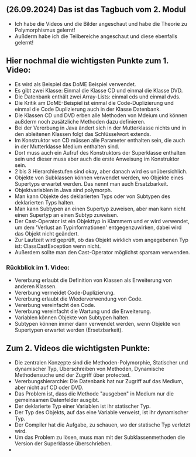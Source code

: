 ## (26.09.2024) Das ist das Tagbuch vom 2. Modul
- Ich habe die Videos und die Bilder angeschaut und habe die Theorie zu Polymorphismus gelernt!
- Außderm habe ich die Teilbereiche angeschaut und diese ebenfalls gelernt!

## Hier nochmal die wichtigsten Punkte zum 1. Video:
- Es wird als Beispiel das DoME Beispiel verwendet.
- Es gibt zwei Klasse: Einmal die Klasse CD und einmal die Klasse DVD.
- Die Datenbank enthält zwei Array-Lists: einmal cds und einmal dvds.
- Die Kritik am DoME-Beispiel ist einmal die Code-Duplizierung und einmal die Code Duplizierung auch in der Klasse Datenbank.
- Die Klassen CD und DVD erben alle Methoden von Mdeium und können außderm noch zusätzliche Methoden dazu definieren.
- Bei der Vererbung in Java ändert sich in der Mutterklasse nichts und in den ableitenen Klassen folgt das Schlüsselwort extends.
- Im Konstruktor von CD müssen alle Parameter enthalten sein, die auch in der Mutterklasse Medium enthalten sind.
- Dort muss auch ein Aufruf des Konstruktors der Superklasse enthalten sein und dieser muss aber auch die erste Anweisung im Konstruktor sein.
- 2 bis 3 Hierarchiestufen sind okay, aber danach wird es unübersichlich.
- Objekte von Subklassen können verwendet werden, wo Objekte eines Supertyps erwartet werden. Das nennt man auch Ersatzbarkeit.
- Objektvariablen in Java sind polymorph.
- Man kann Objekte des deklarierten Typs oder von Subtypen des deklarierten Typs halten.
- Man kann Subtypen an einen Supertyp zuweisen, aber man kann nicht einen Supertyp an einen Subtyp zuweisen.
- Der Cast-Operator ist ein Objekttyp in Klammern und er wird verwendet, um dem 'Verlust an Typinformationen' entgegenzuwirken, dabei wird das Objekt nicht geändert. 
- Zur Laufzeit wird geprüft, ob das Objekt wirklich vom angegebenen Typ ist: ClassCastException wenn nicht.
- Außerdem sollte man den Cast-Operator möglichst sparsam verwenden.

### Rückblick im 1. Video:
- Vererbung erlaubt die Definition von Klassen als Erweiterung von anderen Klassen.
- Vererbung vermeidet Code-Duplizierung.
- Vererbung erlaubt die Wiederverwendung von Code.
- Vererbung vereinfacht den Code.
- Vererbung vereinfacht die Wartung und die Erweiterung.
- Variablen können Objekte von Subtypen halten. 
- Subtypen können immer dann verwendet werden, wenn Objekte von Supertypen erwartet werden (Ersetzbarkeit).

## Zum 2. Videos die wichtigsten Punkte:
- Die zentralen Konzepte sind die Methoden-Polymorphie, Statischer und dynamischer Typ, Überschreiben von Methoden, Dynamische Methodensuche und der Zugriff über protected.
- Vererbungshierarchie: Die Datenbank hat nur Zugriff auf das Medium, aber nicht auf CD oder DVD.
- Das Problem ist, dass die Methode "ausgeben" in Medium nur die gemeinsamen Datenfelder ausgibt.
- Der deklarierte Typ einer Variablen ist ihr statischer Typ.
- Der Typ des Objekts, auf das eine Variable verweist, ist ihr dynamischer Typ.
- Der Compiler hat die Aufgabe, zu schauen, wo der statische Typ verletzt wird.
- Um das Problem zu lösen, muss man mit der Subklassenmethoden die Version der Superklasse überschrieben.
- 
